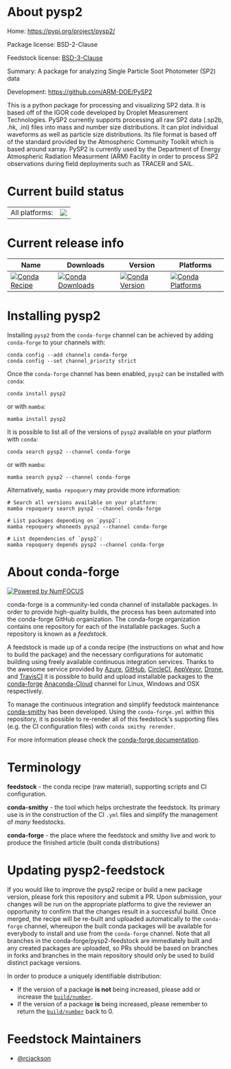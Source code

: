 About pysp2
===========

Home: https://pypi.org/project/pysp2/

Package license: BSD-2-Clause

Feedstock license: [BSD-3-Clause](https://github.com/conda-forge/pysp2-feedstock/blob/main/LICENSE.txt)

Summary: A package for analyzing Single Particle Soot Photometer (SP2) data

Development: https://github.com/ARM-DOE/PySP2

This is a python package for processing and visualizing SP2 data. It is based
off of the IGOR code developed by Droplet Measurement Technologies.
PySP2 currently supports processing all raw SP2 data (.sp2b, .hk, .ini) files
into mass and number size distributions. It can plot individual waveforms as
well as particle size distributions. Its file format is based off of the standard
provided by the Atmospheric Community Toolkit which is based around xarray.
PySP2 is currently used by the Department of Energy Atmospheric Radiation
Measurment (ARM) Facility in order to process SP2 observations during field
deployments such as TRACER and SAIL.


Current build status
====================


<table><tr><td>All platforms:</td>
    <td>
      <a href="https://dev.azure.com/conda-forge/feedstock-builds/_build/latest?definitionId=17657&branchName=main">
        <img src="https://dev.azure.com/conda-forge/feedstock-builds/_apis/build/status/pysp2-feedstock?branchName=main">
      </a>
    </td>
  </tr>
</table>

Current release info
====================

| Name | Downloads | Version | Platforms |
| --- | --- | --- | --- |
| [![Conda Recipe](https://img.shields.io/badge/recipe-pysp2-green.svg)](https://anaconda.org/conda-forge/pysp2) | [![Conda Downloads](https://img.shields.io/conda/dn/conda-forge/pysp2.svg)](https://anaconda.org/conda-forge/pysp2) | [![Conda Version](https://img.shields.io/conda/vn/conda-forge/pysp2.svg)](https://anaconda.org/conda-forge/pysp2) | [![Conda Platforms](https://img.shields.io/conda/pn/conda-forge/pysp2.svg)](https://anaconda.org/conda-forge/pysp2) |

Installing pysp2
================

Installing `pysp2` from the `conda-forge` channel can be achieved by adding `conda-forge` to your channels with:

```
conda config --add channels conda-forge
conda config --set channel_priority strict
```

Once the `conda-forge` channel has been enabled, `pysp2` can be installed with `conda`:

```
conda install pysp2
```

or with `mamba`:

```
mamba install pysp2
```

It is possible to list all of the versions of `pysp2` available on your platform with `conda`:

```
conda search pysp2 --channel conda-forge
```

or with `mamba`:

```
mamba search pysp2 --channel conda-forge
```

Alternatively, `mamba repoquery` may provide more information:

```
# Search all versions available on your platform:
mamba repoquery search pysp2 --channel conda-forge

# List packages depending on `pysp2`:
mamba repoquery whoneeds pysp2 --channel conda-forge

# List dependencies of `pysp2`:
mamba repoquery depends pysp2 --channel conda-forge
```


About conda-forge
=================

[![Powered by
NumFOCUS](https://img.shields.io/badge/powered%20by-NumFOCUS-orange.svg?style=flat&colorA=E1523D&colorB=007D8A)](https://numfocus.org)

conda-forge is a community-led conda channel of installable packages.
In order to provide high-quality builds, the process has been automated into the
conda-forge GitHub organization. The conda-forge organization contains one repository
for each of the installable packages. Such a repository is known as a *feedstock*.

A feedstock is made up of a conda recipe (the instructions on what and how to build
the package) and the necessary configurations for automatic building using freely
available continuous integration services. Thanks to the awesome service provided by
[Azure](https://azure.microsoft.com/en-us/services/devops/), [GitHub](https://github.com/),
[CircleCI](https://circleci.com/), [AppVeyor](https://www.appveyor.com/),
[Drone](https://cloud.drone.io/welcome), and [TravisCI](https://travis-ci.com/)
it is possible to build and upload installable packages to the
[conda-forge](https://anaconda.org/conda-forge) [Anaconda-Cloud](https://anaconda.org/)
channel for Linux, Windows and OSX respectively.

To manage the continuous integration and simplify feedstock maintenance
[conda-smithy](https://github.com/conda-forge/conda-smithy) has been developed.
Using the ``conda-forge.yml`` within this repository, it is possible to re-render all of
this feedstock's supporting files (e.g. the CI configuration files) with ``conda smithy rerender``.

For more information please check the [conda-forge documentation](https://conda-forge.org/docs/).

Terminology
===========

**feedstock** - the conda recipe (raw material), supporting scripts and CI configuration.

**conda-smithy** - the tool which helps orchestrate the feedstock.
                   Its primary use is in the construction of the CI ``.yml`` files
                   and simplify the management of *many* feedstocks.

**conda-forge** - the place where the feedstock and smithy live and work to
                  produce the finished article (built conda distributions)


Updating pysp2-feedstock
========================

If you would like to improve the pysp2 recipe or build a new
package version, please fork this repository and submit a PR. Upon submission,
your changes will be run on the appropriate platforms to give the reviewer an
opportunity to confirm that the changes result in a successful build. Once
merged, the recipe will be re-built and uploaded automatically to the
`conda-forge` channel, whereupon the built conda packages will be available for
everybody to install and use from the `conda-forge` channel.
Note that all branches in the conda-forge/pysp2-feedstock are
immediately built and any created packages are uploaded, so PRs should be based
on branches in forks and branches in the main repository should only be used to
build distinct package versions.

In order to produce a uniquely identifiable distribution:
 * If the version of a package **is not** being increased, please add or increase
   the [``build/number``](https://docs.conda.io/projects/conda-build/en/latest/resources/define-metadata.html#build-number-and-string).
 * If the version of a package **is** being increased, please remember to return
   the [``build/number``](https://docs.conda.io/projects/conda-build/en/latest/resources/define-metadata.html#build-number-and-string)
   back to 0.

Feedstock Maintainers
=====================

* [@rcjackson](https://github.com/rcjackson/)

